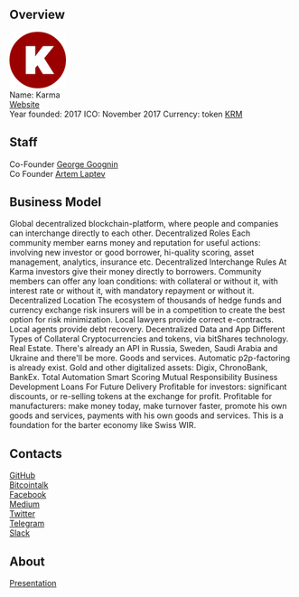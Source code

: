 ## Overview
![ logo](../projects/logo/karma.png)  
Name: Karma  
[Website](https://karma.red/)  
Year founded: 2017 
ICO: November 2017
Currency: token [KRM](https://coinmarketcap.com/...)  
## Staff 
Co-Founder [George Goognin](../people/george_goognin.md)  
Co Founder [Artem Laptev](../people/artem_laptev.md)  

## Business Model
Global decentralized blockchain-platform, where people and companies can interchange directly to each other. 
Decentralized Roles
Each community member earns money and reputation for useful actions: involving new investor or good borrower, hi-quality scoring, asset management, analytics, insurance etc. 
Decentralized Interchange Rules
At Karma investors give their money directly to borrowers. Community members can offer any loan conditions: with collateral or without it, with interest rate or without it, with mandatory repayment or without it.
Decentralized Location
The ecosystem of thousands of hedge funds and currency exchange risk insurers will be in a competition to create the best option for risk minimization. Local lawyers provide correct e-contracts. Local agents provide debt recovery. 
Decentralized Data and App
Different Types of Collateral
Cryptocurrencies and tokens, via bitShares technology. Real Estate. There's already an API in Russia, Sweden, Saudi Arabia and Ukraine and there'll be more. Goods and services. Automatic p2p-factoring is already exist. Gold and other digitalized assets: Digix, ChronoBank, BankEx.
Total Automation 
Smart Scoring
Mutual Responsibility
Business Development
Loans For Future Delivery
Profitable for investors: significant discounts, or re-selling tokens at the exchange for profit. 
Profitable for manufacturers: make money today, make turnover faster, promote his own goods and services, payments with his own goods and services. 
This is a foundation for the barter economy like Swiss WIR. 
## Contacts
[GitHub](https://github.com/goognin/karma)  
[Bitcointalk](https://bitcointalk.org/index.php?topic=2085967.0)   
[Facebook](https://www.facebook.com/karma.blockchain/)   
[Medium](https://medium.com/@karma.project)   
[Twitter](https://twitter.com/KarmaBlockchain)    
[Telegram](https://t.me/karmaproject)    
[Slack](https://join.slack.com/t/karma-project/shared_invite/MjE5MTc5NDE5NDg4LTE1MDE0OTYwNDgtYjcwZWI0OThhZA)  

## About 
[Presentation](https://dl.dropboxusercontent.com/content_link/J6I6Uo6bsvGmnG912N4QCTvVaO51ISDDYKuXunuQmNxYQjNEBaOrah0u9NOYMf4e/file)
